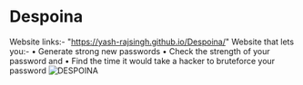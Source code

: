 # Despoina
Website links:- "https://yash-rajsingh.github.io/Despoina/"
Website that lets you:- 
• Generate strong new passwords 
• Check the strength of your password and 
• Find the time it would take a hacker to bruteforce your password
![DESPOINA](https://user-images.githubusercontent.com/85413348/132133181-ea7cbac3-0f23-4849-9dec-b24f9f3d0c51.jpg)
